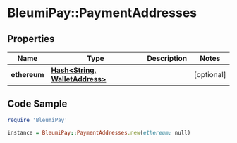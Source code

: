 # BleumiPay::PaymentAddresses

## Properties

Name | Type | Description | Notes
------------ | ------------- | ------------- | -------------
**ethereum** | [**Hash&lt;String, WalletAddress&gt;**](WalletAddress.md) |  | [optional] 

## Code Sample

```ruby
require 'BleumiPay'

instance = BleumiPay::PaymentAddresses.new(ethereum: null)
```


